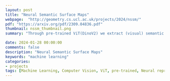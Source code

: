 ```yaml
---
layout: post
title: "Neural Semantic Surface Maps"
webpage:  "http://geometry.cs.ucl.ac.uk/projects/2024/nssm/"
pdf: "https://arxiv.org/pdf/2309.04836.pdf"
thumbnail: nssm_thumbnail.png
summary: "Through pre-trained ViT(DinoV2) we extract (visual) semantic correspondences to optimize inter-surface mapping."

date: 2024-01-28 00:00:00
comments: false
description: "Neural Semantic Surface Maps"
keywords: "machine learning"
categories:
- projects
tags: [Machine Learning, Computer Vision, ViT, pre-trained, Neural representation, Shape correspondence, Shape analysis] # add tag
---
```

